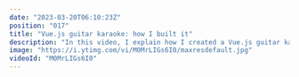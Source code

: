 ```yaml
---
date: "2023-03-20T06:10:23Z"
position: "017"
title: "Vue.js guitar karaoke: how I built it"
description: "In this video, I explain how I created a Vue.js guitar karaoke system in which the browser controls everything. #vuejs and #nuxtjs deal with backing tracks, visualization, and guitar amp presets with midi. Users live-vote on which song I play next using #supabase.\n\nThe talk is called Alive and Kicking, a Vue into rock & roll. I did this talk in front of 1000 people at @VuejsAmsterdam in February 2023.\n\nThe code is open source: https://github.com/timbenniks/AliveAndKickingTalk\n\n00:00 Introduction\n00:57 Signal chain\n02:50 Webmidi controls the guitar amp\n07:26 Live-voting with Supabase\n11:49 Animated avatars for real-time votes\n14:17 Ending\n\nFollow me here:\nWebsite: https://timbenniks.dev\nTwitter: https://twitter.com/timbenniks\nGithub: https://github.com/timbenniks"
image: "https://i.ytimg.com/vi/M0MrLIGs6I0/maxresdefault.jpg"
videoId: "M0MrLIGs6I0"
---
```


